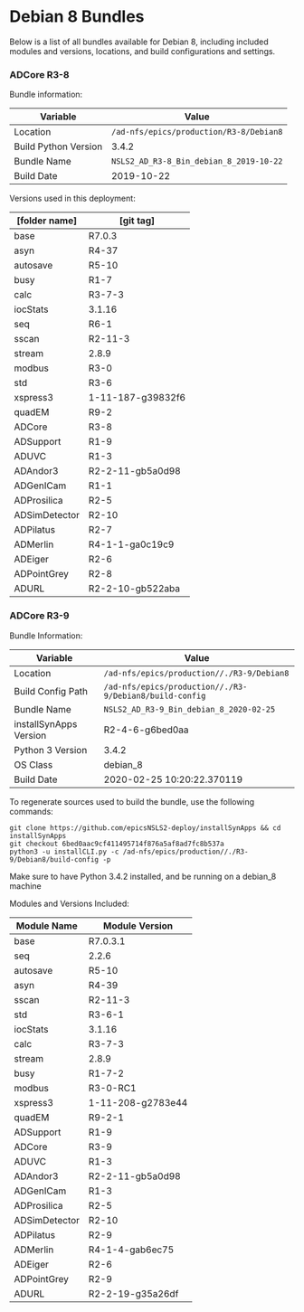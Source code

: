 # Debian 8 Bundles

Below is a list of all bundles available for Debian 8, including included modules and versions, locations, and build configurations and settings.


### ADCore R3-8

Bundle information:

Variable | Value
------|----------------
Location|`/ad-nfs/epics/production/R3-8/Debian8`
Build Python Version|3.4.2
Bundle Name|`NSLS2_AD_R3-8_Bin_debian_8_2019-10-22`
Build Date|2019-10-22

Versions used in this deployment:

[folder name] | [git tag]
------|------------------
base | R7.0.3
asyn | R4-37
autosave | R5-10
busy | R1-7
calc | R3-7-3
iocStats | 3.1.16
seq | R6-1
sscan | R2-11-3
stream | 2.8.9
modbus | R3-0
std | R3-6
xspress3 | 1-11-187-g39832f6
quadEM | R9-2
ADCore | R3-8
ADSupport | R1-9
ADUVC | R1-3
ADAndor3 | R2-2-11-gb5a0d98
ADGenICam | R1-1
ADProsilica | R2-5
ADSimDetector | R2-10
ADPilatus | R2-7
ADMerlin | R4-1-1-ga0c19c9
ADEiger | R2-6
ADPointGrey | R2-8
ADURL | R2-2-10-gb522aba



### ADCore R3-9

Bundle Information:

Variable|Value
------|--------
Location|`/ad-nfs/epics/production//./R3-9/Debian8`
Build Config Path|`/ad-nfs/epics/production//./R3-9/Debian8/build-config`
Bundle Name|`NSLS2_AD_R3-9_Bin_debian_8_2020-02-25`
installSynApps Version|R2-4-6-g6bed0aa
Python 3 Version|3.4.2
OS Class|debian_8
Build Date|2020-02-25 10:20:22.370119

To regenerate sources used to build the bundle, use the following commands:
```
git clone https://github.com/epicsNSLS2-deploy/installSynApps && cd installSynApps
git checkout 6bed0aac9cf411495714f876a5af8ad7fc8b537a
python3 -u installCLI.py -c /ad-nfs/epics/production//./R3-9/Debian8/build-config -p
```
Make sure to have Python 3.4.2 installed, and be running on a debian_8 machine

Modules and Versions Included:

Module Name|Module Version
-------|----------
base|R7.0.3.1
seq|2.2.6
autosave|R5-10
asyn|R4-39
sscan|R2-11-3
std|R3-6-1
iocStats|3.1.16
calc|R3-7-3
stream|2.8.9
busy|R1-7-2
modbus|R3-0-RC1
xspress3|1-11-208-g2783e44
quadEM|R9-2-1
ADSupport|R1-9
ADCore|R3-9
ADUVC|R1-3
ADAndor3|R2-2-11-gb5a0d98
ADGenICam|R1-3
ADProsilica|R2-5
ADSimDetector|R2-10
ADPilatus|R2-9
ADMerlin|R4-1-4-gab6ec75
ADEiger|R2-6
ADPointGrey|R2-9
ADURL|R2-2-19-g35a26df

